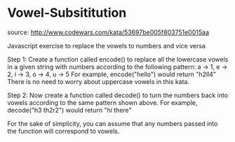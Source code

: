 Vowel-Subsititution
===================
source: http://www.codewars.com/kata/53697be005f803751e0015aa

Javascript exercise to replace the vowels to numbers and vice versa

Step 1: Create a function called encode() to replace all the lowercase vowels in a given string with numbers according to the following pattern:
a -> 1, e -> 2, i -> 3, o -> 4, u -> 5
For example, encode("hello") would return "h2ll4" There is no need to worry about uppercase vowels in this kata.

Step 2: Now create a function called decode() to turn the numbers back into vowels according to the same pattern shown above.
For example, decode("h3 th2r2") would return "hi there"

For the sake of simplicity, you can assume that any numbers passed into the function will correspond to vowels.

